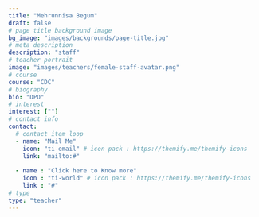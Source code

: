 ```yaml
---
title: "Mehrunnisa Begum"
draft: false
# page title background image
bg_image: "images/backgrounds/page-title.jpg"
# meta description
description: "staff"
# teacher portrait
image: "images/teachers/female-staff-avatar.png"
# course
course: "CDC"
# biography
bio: "DPO"
# interest
interest: [""]
# contact info
contact:
  # contact item loop
  - name: "Mail Me"
    icon: "ti-email" # icon pack : https://themify.me/themify-icons
    link: "mailto:#"
  
  - name : "Click here to Know more"
    icon : "ti-world" # icon pack : https://themify.me/themify-icons
    link : "#"
# type
type: "teacher"
---
```

